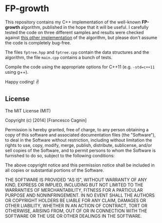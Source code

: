 # FP-growth
This repository contains my C++ implementation of the well-known **FP-growth** algorithm, published in the hope that it will be useful. I carefully tested the code on three different samples and results were checked against [this other implementation](http://www.borgelt.net/fpgrowth.html) of the algorithm, but please don't assume the code is completely bug-free.

The files `fptree.hpp` and `fptree.cpp` contain the data structures and the algorithm, the file `main.cpp` contains a bunch of tests.

Compile the code using the appropriate options for C++11 (e.g. `-std=c++11` using g++).

Happy coding! :v:

## License

The MIT License (MIT)

Copyright (c) [2014] [Francesco Cagnin]

Permission is hereby granted, free of charge, to any person obtaining a copy
of this software and associated documentation files (the "Software"), to deal
in the Software without restriction, including without limitation the rights
to use, copy, modify, merge, publish, distribute, sublicense, and/or sell
copies of the Software, and to permit persons to whom the Software is
furnished to do so, subject to the following conditions:

The above copyright notice and this permission notice shall be included in all
copies or substantial portions of the Software.

THE SOFTWARE IS PROVIDED "AS IS", WITHOUT WARRANTY OF ANY KIND, EXPRESS OR
IMPLIED, INCLUDING BUT NOT LIMITED TO THE WARRANTIES OF MERCHANTABILITY,
FITNESS FOR A PARTICULAR PURPOSE AND NONINFRINGEMENT. IN NO EVENT SHALL THE
AUTHORS OR COPYRIGHT HOLDERS BE LIABLE FOR ANY CLAIM, DAMAGES OR OTHER
LIABILITY, WHETHER IN AN ACTION OF CONTRACT, TORT OR OTHERWISE, ARISING FROM,
OUT OF OR IN CONNECTION WITH THE SOFTWARE OR THE USE OR OTHER DEALINGS IN THE
SOFTWARE.
